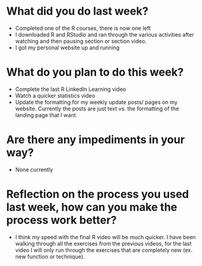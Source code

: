 # What did you do last week?
- Completed one of the R courses, there is now one left
- I downloaded R and RStudio and ran through the various activities after watching and then pausing section or section video.
- I got my personal website up and running

# What do you plan to do this week?
- Complete the last R LinkedIn Learning video
- Watch a quicker statistics video
- Update the formatting for my weekly update posts/ pages on my website. Currently the posts are just text vs. the formatting of the landing page that I want.

# Are there any impediments in your way?
- None currently

# Reflection on the process you used last week, how can you make the process work better?
- I think my speed with the final R video will be much quicker. I have been walking through all the exercises from the previous videos, for the last video I will only run through the exercises that are completely new (ex. new function or technique).
